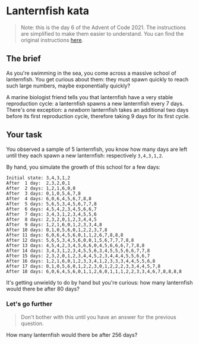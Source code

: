 # Lanternfish kata

> Note: this is the day 6 of the Advent of Code 2021. The instructions are simplified to make them easier to understand. You can find the original instructions [here](https://adventofcode.com/2021/day/6).

## The brief

As you're swimming in the sea, you come across a massive school of lanternfish. You get curious about them: they must spawn quickly to reach such large numbers, maybe exponentially quickly?

A marine biologist friend tells you that lanternfish have a very stable reproduction cycle: a lanternfish spawns a new lanternfish every 7 days. There's one exception: a _newborn_ lanternfish takes an additional two days before its first reproduction cycle, therefore taking 9 days for its first cycle.

## Your task

You observed a sample of 5 lanternfish, you know how many days are left until they each spawn a new lanternfish: respectively `3,4,3,1,2`.

By hand, you simulate the growth of this school for a few days:

```
Initial state: 3,4,3,1,2
After  1 day:  2,3,2,0,1
After  2 days: 1,2,1,6,0,8
After  3 days: 0,1,0,5,6,7,8
After  4 days: 6,0,6,4,5,6,7,8,8
After  5 days: 5,6,5,3,4,5,6,7,7,8
After  6 days: 4,5,4,2,3,4,5,6,6,7
After  7 days: 3,4,3,1,2,3,4,5,5,6
After  8 days: 2,3,2,0,1,2,3,4,4,5
After  9 days: 1,2,1,6,0,1,2,3,3,4,8
After 10 days: 0,1,0,5,6,0,1,2,2,3,7,8
After 11 days: 6,0,6,4,5,6,0,1,1,2,6,7,8,8,8
After 12 days: 5,6,5,3,4,5,6,0,0,1,5,6,7,7,7,8,8
After 13 days: 4,5,4,2,3,4,5,6,6,0,4,5,6,6,6,7,7,8,8
After 14 days: 3,4,3,1,2,3,4,5,5,6,3,4,5,5,5,6,6,7,7,8
After 15 days: 2,3,2,0,1,2,3,4,4,5,2,3,4,4,4,5,5,6,6,7
After 16 days: 1,2,1,6,0,1,2,3,3,4,1,2,3,3,3,4,4,5,5,6,8
After 17 days: 0,1,0,5,6,0,1,2,2,3,0,1,2,2,2,3,3,4,4,5,7,8
After 18 days: 6,0,6,4,5,6,0,1,1,2,6,0,1,1,1,2,2,3,3,4,6,7,8,8,8,8
```

It's getting unwieldy to do by hand but you're curious: how many lanternfish would there be after 80 days?

### Let's go further

> Don't bother with this until you have an answer for the previous question.

How many lanternfish would there be after 256 days?
